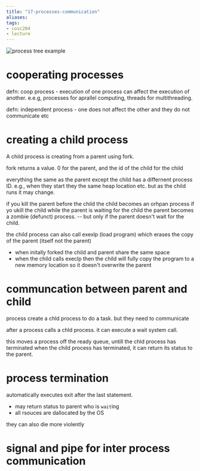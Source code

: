 ```yaml
---
title: "17-processes-communication"
aliases: 
tags: 
- cosc204
- lecture
---
```


![process tree example](https://i.imgur.com/4ysHisl.png)

# cooperating processes
defn: coop process -  execution of one process can affect the execution of another. e.e.g, processes for aprallel computing, threads for multithreading.

defn: independent process - one does not affect the other and they do not communicate etc

# creating a child process
A child process is creating from a parent using fork.

fork returns a value. 0 for the parent, and the id of the child for the child

everything the same as the parent except the child has a differnent process ID. e.g., when they start they the same heap location etc. but as the child runs it may change.

if you kill the parent before the child the child becomes an orhpan process
if yo ukill the child while the parent is waiting for the child the parent becomes a zombie (defunct) process. -- but only if the parent doesn't wait for the child.

the child process can also call exexlp (load program) which erases the copy of the parent (itself not the parent)
- when initally forked the child and parent share the same space
- when the child calls execlp then the child will fully copy the program to a new memory location so it doesn't overwrite the parent

# communcation between parent and child
process create a chld process to do a task. but they need to communicate

after a process calls a chld process. it can execute a wait system call.

this moves a process off the ready queue, untill the chld process has terminated
when the child process has terminated, it can return its status to the parent.

# process termination
automatically executes exit after the last statement.
- may return status to parent who is `wait`ing
- all rsouces are dallocated by the OS

 they can also die more violently
 

# signal and pipe for inter process communication
